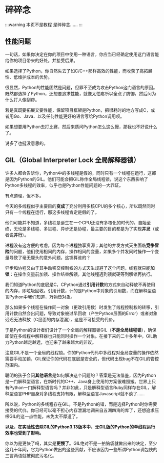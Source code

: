 # 碎碎念
:::warning 本页不是教程
是碎碎念……
:::
## 性能问题
一句话，如果你决定在你的项目中使用一种语言，你应当已经确定使用这门语言能给你的项目带来的好处，并接受后果。

如果选择了Python，你自然失去了如C/C++那样高效的性能，而收获了高拓展性、低维护成本的优势。

很显然，Python的性能固然是问题，但罪不至成为攻击Python这门语言的原因。既然都选择了Python，还想要追求性能，就像太怕疼所以全点了防御，然后问为什么打人像刮痧。

若是真既要拓展又要性能，保留项目框架是Python，把很耗时的地方写成C，或者用Go、Java、以及任何性能更好的语言写给Python调用呗。

如果想要用Python去打比赛，然后来质问Python怎么这么慢，那我也不好说什么了。

说多了也挺没意思的。

## GIL（Global Interpreter Lock 全局解释器锁）
许多人都会告诉你，Python中的多线程是假的，同时只有一个线程在运行，这都是因为Python的GIL。他们可能会把GIL称作全局线程锁，说这个东西影响了Python多线程的效率，似乎也是Python性能问题的一大罪证。

有点道理，但不多。

今天的多线程似乎主要目的**变成**了充分利用多核CPU的多个核心，所以既然同时只有一个线程在运行，那这多线程肯定是假的了。

他们可能并不知道，多线程是诞生在一个CPU还没有多核化的时代的。自始至终，无论是多线程、多进程、异步还是协程，最主要的目的都是为了实现**并发**（或者说**并行**）。

进程没有这方便的考虑，因为每个进程独享资源；其他的并发方式天生面临**竞争冒险**的问题，他们使用相同的内存，操作相同的变量，如果多个并发同时操作一个变量导致了毫无厘头的意外问题，这锅算谁的？

异步和协程又由于其手动移交控制权的方式天生规避了这个问题，线程就只能**加锁**：在操作变量前加锁、操作结束解锁，其他线程遇到锁就硬等到解锁再执行。

我们知道Python的底层是C，CPython通过**引用计数**的方式来自动释放不再使用的内存，即垃圾回收。引用计数，计的是Python中对象的引用数，而在解释型语言Python中我们知道，万物皆对象。

那么如果多个线程在操作同一对象（更改引用数）时发生了线程控制权的转移，引用计数自然会出问题，导致对象被过早回收（产生Python层面的Error）或者对象迟迟无法释放（C层面的内存泄漏），这是不可接受的代价。

于是Python的设计者们设计了一个全局的解释器锁GIL（**不是全局线程锁**），确保即使在多线程中解释器也只能同时操作一个对象。在接下来的二十多年中，GIL助力Python越走越远，也迎来了越来越大的非议。

注意GIL不是一个全局的线程锁。你的Python代码中多线程对全局变量的操作依然需要手动加锁，GIL保证你的代码在底层是安全的，但代码出现bug不在GIL的管控范围内。

聪明的孩子会问**其他语言**是如何解决这个问题的？答案是无法借鉴，因为Python是一门解释型语言，在新时代的C++、Java身上使用的方案很难照搬。世界上只有Python一门解释型语言吗？并非如此，只是解释型语言Ruby同样存在GIL，解释型语言PHP自身对多线程支持有限，解释型语言Javascript就不谈了……

所以说，Python的多线程存在GIL，不是Python的错，而是选择Python时你需要接受的代价。你已经可以毫不担心内存泄漏地调来自五湖四海的库了，还想追求压榨GIL的这一点性能，未免太不厚道了。

**以及，在实验性去除GIL的Python3.13版本中，无GIL版的Python的单线程运行效率也受到了影响。**

你以为是更快了吗，其实是**更慢了**。GIL绝对不是一拍脑袋就做出来的决定，至少这几十年间，它为Python做出的这些贡献，不应该因为一些所谓Python调包侠的三言两语就被彻底污名化。

